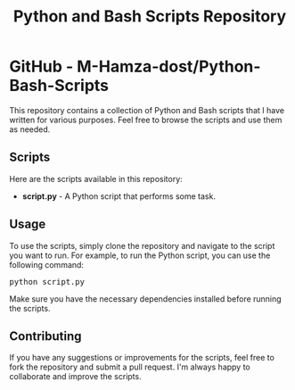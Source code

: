 <!DOCTYPE html>
<html>
<head>
  <meta charset="UTF-8">
</head>
<body>
  <header>
    <h1>Python and Bash Scripts Repository</h1>
  </header>
  <div class="container">
    <h1>GitHub - M-Hamza-dost/Python-Bash-Scripts</h1>
    <p>This repository contains a collection of Python and Bash scripts that I have written for various purposes. Feel free to browse the scripts and use them as needed.</p>
    <h2>Scripts</h2>
    <p>Here are the scripts available in this repository:</p>
    <ul>
      <li><strong>script.py</strong> - A Python script that performs some task.</li>
    </ul>
    <h2>Usage</h2>
    <p>To use the scripts, simply clone the repository and navigate to the script you want to run. For example, to run the Python script, you can use the following command:</p>
    <pre>python script.py</pre>
    <p>Make sure you have the necessary dependencies installed before running the scripts.</p>
    <h2>Contributing</h2>
    <p>If you have any suggestions or improvements for the scripts, feel free to fork the repository and submit a pull request. I'm always happy to collaborate and improve the scripts.</p>
  </div>
</body>
</html>
